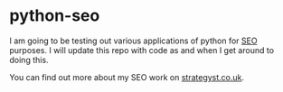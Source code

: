 # python-seo

I am going to be testing out various applications of python for <a href="https://strategyst.co.uk/services/search-engine-optimisation/">SEO</a> purposes. I will update this repo with code as and when I get around to doing this.

You can find out more about my SEO work on <a href="https://strategyst.co.uk/">strategyst.co.uk</a>.
